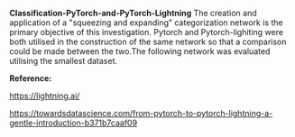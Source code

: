 **Classification-PyTorch-and-PyTorch-Lightning**
The creation and application of a "squeezing and expanding" categorization network is the primary objective of this investigation. Pytorch and Pytorch-lighiting were both utilised in the construction of the same network so that a comparison could be made between the two.The following network was evaluated utilising the smallest dataset.

**Reference:**

https://lightning.ai/

https://towardsdatascience.com/from-pytorch-to-pytorch-lightning-a-gentle-introduction-b371b7caaf09










